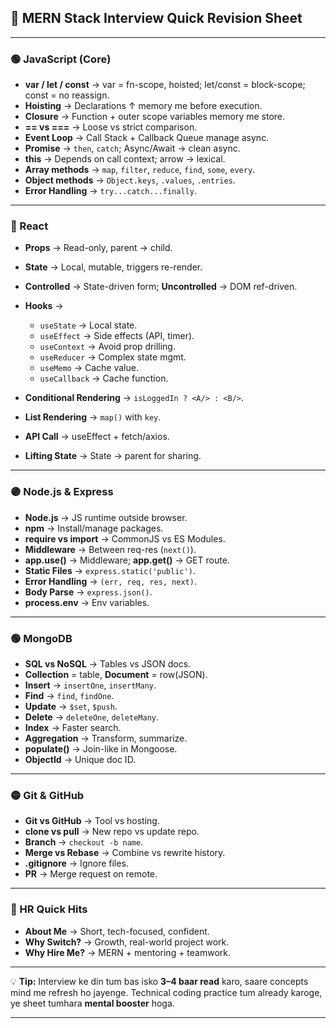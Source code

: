 ## **📄 MERN Stack Interview Quick Revision Sheet**

---

### **🟢 JavaScript (Core)**

* **var / let / const** → var = fn-scope, hoisted; let/const = block-scope; const = no reassign.
* **Hoisting** → Declarations ↑ memory me before execution.
* **Closure** → Function + outer scope variables memory me store.
* **== vs ===** → Loose vs strict comparison.
* **Event Loop** → Call Stack + Callback Queue manage async.
* **Promise** → `then`, `catch`; Async/Await → clean async.
* **this** → Depends on call context; arrow → lexical.
* **Array methods** → `map`, `filter`, `reduce`, `find`, `some`, `every`.
* **Object methods** → `Object.keys`, `.values`, `.entries`.
* **Error Handling** → `try...catch...finally`.

---

### **🔵 React**

* **Props** → Read-only, parent → child.
* **State** → Local, mutable, triggers re-render.
* **Controlled** → State-driven form; **Uncontrolled** → DOM ref-driven.
* **Hooks** →

  * `useState` → Local state.
  * `useEffect` → Side effects (API, timer).
  * `useContext` → Avoid prop drilling.
  * `useReducer` → Complex state mgmt.
  * `useMemo` → Cache value.
  * `useCallback` → Cache function.
* **Conditional Rendering** → `isLoggedIn ? <A/> : <B/>`.
* **List Rendering** → `map()` with `key`.
* **API Call** → useEffect + fetch/axios.
* **Lifting State** → State → parent for sharing.

---

### **🟣 Node.js & Express**

* **Node.js** → JS runtime outside browser.
* **npm** → Install/manage packages.
* **require vs import** → CommonJS vs ES Modules.
* **Middleware** → Between req-res (`next()`).
* **app.use()** → Middleware; **app.get()** → GET route.
* **Static Files** → `express.static('public')`.
* **Error Handling** → `(err, req, res, next)`.
* **Body Parse** → `express.json()`.
* **process.env** → Env variables.

---

### **🟢 MongoDB**

* **SQL vs NoSQL** → Tables vs JSON docs.
* **Collection** = table, **Document** = row(JSON).
* **Insert** → `insertOne`, `insertMany`.
* **Find** → `find`, `findOne`.
* **Update** → `$set`, `$push`.
* **Delete** → `deleteOne`, `deleteMany`.
* **Index** → Faster search.
* **Aggregation** → Transform, summarize.
* **populate()** → Join-like in Mongoose.
* **ObjectId** → Unique doc ID.

---

### **🟡 Git & GitHub**

* **Git vs GitHub** → Tool vs hosting.
* **clone vs pull** → New repo vs update repo.
* **Branch** → `checkout -b name`.
* **Merge vs Rebase** → Combine vs rewrite history.
* **.gitignore** → Ignore files.
* **PR** → Merge request on remote.

---

### **🔴 HR Quick Hits**

* **About Me** → Short, tech-focused, confident.
* **Why Switch?** → Growth, real-world project work.
* **Why Hire Me?** → MERN + mentoring + teamwork.

---

💡 **Tip:**
Interview ke din tum bas isko **3–4 baar read** karo, saare concepts mind me refresh ho jayenge.
Technical coding practice tum already karoge, ye sheet tumhara **mental booster** hoga.

---
